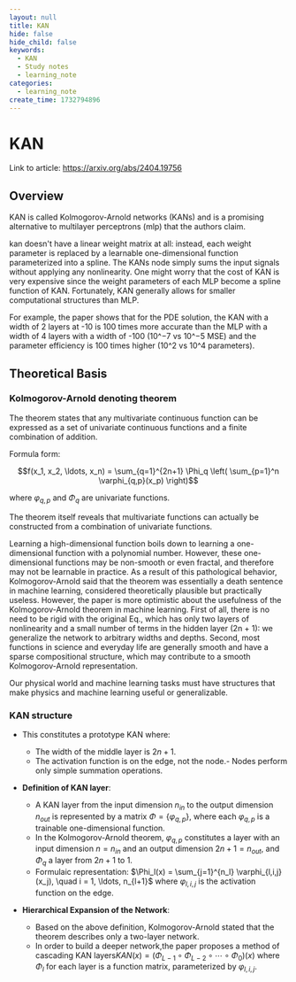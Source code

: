 ```yaml
---
layout: null
title: KAN
hide: false
hide_child: false
keywords:
  - KAN
  - Study notes
  - learning_note
categories:
  - learning_note
create_time: 1732794896
---
```


# KAN

Link to article: https://arxiv.org/abs/2404.19756

## Overview

KAN is called Kolmogorov-Arnold networks (KANs) and is a promising alternative to multilayer perceptrons (mlp) that the authors claim.

kan doesn't have a linear weight matrix at all: instead, each weight parameter is replaced by a learnable one-dimensional function parameterized into a spline. The KANs node simply sums the input signals without applying any nonlinearity. One might worry that the cost of KAN is very expensive since the weight parameters of each MLP become a spline function of KAN. Fortunately, KAN generally allows for smaller computational structures than MLP.

For example, the paper shows that for the PDE solution, the KAN with a width of 2 layers at -10 is 100 times more accurate than the MLP with a width of 4 layers with a width of -100 (10^−7 vs 10^−5 MSE) and the parameter efficiency is 100 times higher (10^2 vs 10^4 parameters).

## Theoretical Basis

### Kolmogorov-Arnold denoting theorem

The theorem states that any multivariate continuous function can be expressed as a set of univariate continuous functions and a finite combination of addition.

Formula form:

$$f(x_1, x_2, \ldots, x_n) = \sum_{q=1}^{2n+1} \Phi_q \left( \sum_{p=1}^n \varphi_{q,p}(x_p) \right)$$

where $\varphi_{q,p}$ and $\Phi_q$ are univariate functions.

The theorem itself reveals that multivariate functions can actually be constructed from a combination of univariate functions.

Learning a high-dimensional function boils down to learning a one-dimensional function with a polynomial number. However, these one-dimensional functions may be non-smooth or even fractal, and therefore may not be learnable in practice. As a result of this pathological behavior, Kolmogorov-Arnold said that the theorem was essentially a death sentence in machine learning, considered theoretically plausible but practically useless. However, the paper is more optimistic about the usefulness of the Kolmogorov-Arnold theorem in machine learning. First of all, there is no need to be rigid with the original Eq., which has only two layers of nonlinearity and a small number of terms in the hidden layer (2n + 1): we generalize the network to arbitrary widths and depths. Second, most functions in science and everyday life are generally smooth and have a sparse compositional structure, which may contribute to a smooth Kolmogorov-Arnold representation.

Our physical world and machine learning tasks must have structures that make physics and machine learning useful or generalizable.

### KAN structure

- This constitutes a prototype KAN where:
    - The width of the middle layer is $2n+1$.
    - The activation function is on the edge, not the node.- Nodes perform only simple summation operations.

- **Definition of KAN layer**:
    - A KAN layer from the input dimension $n_{in}$ to the output dimension $n_{out}$ is represented by a matrix $\Phi = \{\varphi_{q,p}\}$, where each $\varphi_{q,p}$ is a trainable one-dimensional function.
    - In the Kolmogorov-Arnold theorem, $\varphi_{q,p}$ constitutes a layer with an input dimension $n = n_{in}$ and an output dimension $2n+1 = n_{out}$, and $\Phi_q$ a layer from $2n+1$ to 1.
    - Formulaic representation: $\Phi_l(x) = \sum_{j=1}^{n_l} \varphi_{l,i,j}(x_j), \quad i = 1, \ldots, n_{l+1}$ where $\varphi_{l,i,j}$ is the activation function on the edge.

- **Hierarchical Expansion of the Network**:
    - Based on the above definition, Kolmogorov-Arnold stated that the theorem describes only a two-layer network.
    - In order to build a deeper network,the paper proposes a method of cascading KAN layers$KAN(x) = (\Phi_{L-1} \circ \Phi_{L-2} \circ \cdots \circ \Phi_0)(x)$ where $\Phi_l$ for each layer is a function matrix, parameterized by $\varphi_{l,i,j}$.